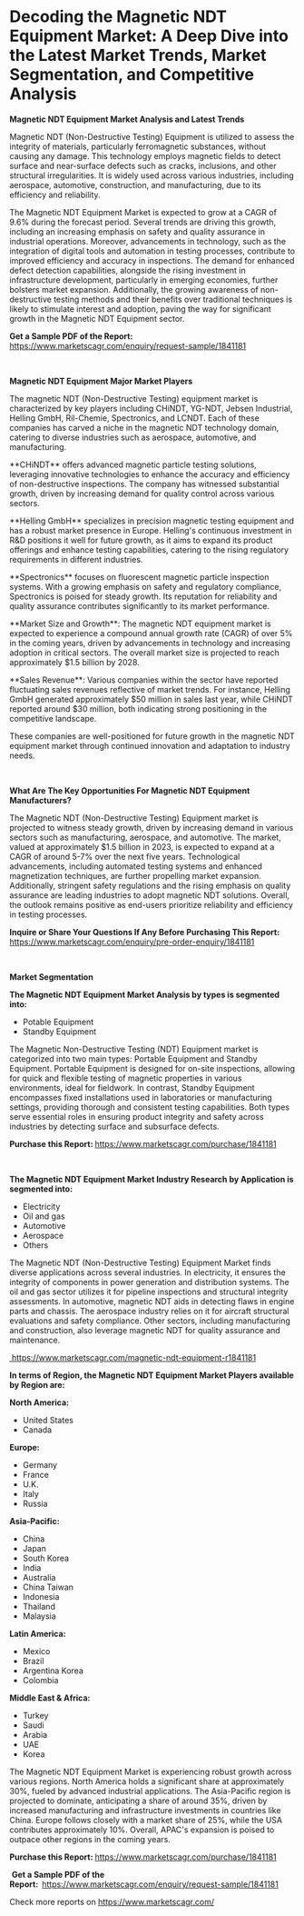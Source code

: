 <p><h1>Decoding the Magnetic NDT Equipment Market: A Deep Dive into the Latest Market Trends, Market Segmentation, and Competitive Analysis</h1></p><p><strong>Magnetic NDT Equipment Market Analysis and Latest Trends</strong></p>
<p><p>Magnetic NDT (Non-Destructive Testing) Equipment is utilized to assess the integrity of materials, particularly ferromagnetic substances, without causing any damage. This technology employs magnetic fields to detect surface and near-surface defects such as cracks, inclusions, and other structural irregularities. It is widely used across various industries, including aerospace, automotive, construction, and manufacturing, due to its efficiency and reliability.</p><p>The Magnetic NDT Equipment Market is expected to grow at a CAGR of 9.6% during the forecast period. Several trends are driving this growth, including an increasing emphasis on safety and quality assurance in industrial operations. Moreover, advancements in technology, such as the integration of digital tools and automation in testing processes, contribute to improved efficiency and accuracy in inspections. The demand for enhanced defect detection capabilities, alongside the rising investment in infrastructure development, particularly in emerging economies, further bolsters market expansion. Additionally, the growing awareness of non-destructive testing methods and their benefits over traditional techniques is likely to stimulate interest and adoption, paving the way for significant growth in the Magnetic NDT Equipment sector.</p></p>
<p><strong>Get a Sample PDF of the Report:&nbsp;</strong> <a href="https://www.marketscagr.com/enquiry/request-sample/1841181?utm_campaign=2031&utm_medium=2&utm_source=Github&utm_content=ia&utm_term=28022025&utm_id=magnetic-ndt-equipment">https://www.marketscagr.com/enquiry/request-sample/1841181</a></p>
<p>&nbsp;</p>
<p><strong>Magnetic NDT Equipment Major Market Players</strong></p>
<p><p>The magnetic NDT (Non-Destructive Testing) equipment market is characterized by key players including CHiNDT, YG-NDT, Jebsen Industrial, Helling GmbH, Ril-Chemie, Spectronics, and LCNDT. Each of these companies has carved a niche in the magnetic NDT technology domain, catering to diverse industries such as aerospace, automotive, and manufacturing.</p><p>**CHiNDT** offers advanced magnetic particle testing solutions, leveraging innovative technologies to enhance the accuracy and efficiency of non-destructive inspections. The company has witnessed substantial growth, driven by increasing demand for quality control across various sectors.</p><p>**Helling GmbH** specializes in precision magnetic testing equipment and has a robust market presence in Europe. Helling's continuous investment in R&D positions it well for future growth, as it aims to expand its product offerings and enhance testing capabilities, catering to the rising regulatory requirements in different industries.</p><p>**Spectronics** focuses on fluorescent magnetic particle inspection systems. With a growing emphasis on safety and regulatory compliance, Spectronics is poised for steady growth. Its reputation for reliability and quality assurance contributes significantly to its market performance.</p><p>**Market Size and Growth**: The magnetic NDT equipment market is expected to experience a compound annual growth rate (CAGR) of over 5% in the coming years, driven by advancements in technology and increasing adoption in critical sectors. The overall market size is projected to reach approximately $1.5 billion by 2028.</p><p>**Sales Revenue**: Various companies within the sector have reported fluctuating sales revenues reflective of market trends. For instance, Helling GmbH generated approximately $50 million in sales last year, while CHiNDT reported around $30 million, both indicating strong positioning in the competitive landscape.</p><p>These companies are well-positioned for future growth in the magnetic NDT equipment market through continued innovation and adaptation to industry needs.</p></p>
<p>&nbsp;</p>
<p><strong>What Are The Key Opportunities For Magnetic NDT Equipment Manufacturers?</strong></p>
<p><p>The Magnetic NDT (Non-Destructive Testing) Equipment market is projected to witness steady growth, driven by increasing demand in various sectors such as manufacturing, aerospace, and automotive. The market, valued at approximately $1.5 billion in 2023, is expected to expand at a CAGR of around 5-7% over the next five years. Technological advancements, including automated testing systems and enhanced magnetization techniques, are further propelling market expansion. Additionally, stringent safety regulations and the rising emphasis on quality assurance are leading industries to adopt magnetic NDT solutions. Overall, the outlook remains positive as end-users prioritize reliability and efficiency in testing processes.</p></p>
<p><strong>Inquire or Share Your Questions If Any Before Purchasing This Report:</strong> <a href="https://www.marketscagr.com/enquiry/pre-order-enquiry/1841181?utm_campaign=2031&utm_medium=2&utm_source=Github&utm_content=ia&utm_term=28022025&utm_id=magnetic-ndt-equipment">https://www.marketscagr.com/enquiry/pre-order-enquiry/1841181</a></p>
<p>&nbsp;</p>
<p><strong>Market Segmentation</strong></p>
<p><strong>The Magnetic NDT Equipment Market Analysis by types is segmented into:</strong></p>
<p><ul><li>Potable Equipment</li><li>Standby Equipment</li></ul></p>
<p><p>The Magnetic Non-Destructive Testing (NDT) Equipment market is categorized into two main types: Portable Equipment and Standby Equipment. Portable Equipment is designed for on-site inspections, allowing for quick and flexible testing of magnetic properties in various environments, ideal for fieldwork. In contrast, Standby Equipment encompasses fixed installations used in laboratories or manufacturing settings, providing thorough and consistent testing capabilities. Both types serve essential roles in ensuring product integrity and safety across industries by detecting surface and subsurface defects.</p></p>
<p><strong>Purchase this Report:&nbsp;</strong><a href="https://www.marketscagr.com/purchase/1841181?utm_campaign=2031&utm_medium=2&utm_source=Github&utm_content=ia&utm_term=28022025&utm_id=magnetic-ndt-equipment">https://www.marketscagr.com/purchase/1841181</a></p>
<p>&nbsp;</p>
<p><strong>The Magnetic NDT Equipment Market Industry Research by Application is segmented into:</strong></p>
<p><ul><li>Electricity</li><li>Oil and gas</li><li>Automotive</li><li>Aerospace</li><li>Others</li></ul></p>
<p><p>The Magnetic NDT (Non-Destructive Testing) Equipment Market finds diverse applications across several industries. In electricity, it ensures the integrity of components in power generation and distribution systems. The oil and gas sector utilizes it for pipeline inspections and structural integrity assessments. In automotive, magnetic NDT aids in detecting flaws in engine parts and chassis. The aerospace industry relies on it for aircraft structural evaluations and safety compliance. Other sectors, including manufacturing and construction, also leverage magnetic NDT for quality assurance and maintenance.</p></p>
<p><a href="https://www.marketscagr.com/magnetic-ndt-equipment-r1841181?utm_campaign=2031&utm_medium=2&utm_source=Github&utm_content=ia&utm_term=28022025&utm_id=magnetic-ndt-equipment">&nbsp;https://www.marketscagr.com/magnetic-ndt-equipment-r1841181</a></p>
<p><strong>In terms of Region, the Magnetic NDT Equipment Market Players available by Region are:</strong></p>
<p>
    <p> <strong> North America: </strong>
        <ul>
            <li>United States</li>
            <li>Canada</li>
        </ul>
        </p> 
    <p> <strong> Europe: </strong>
        <ul>
            <li>Germany</li>
            <li>France</li>
            <li>U.K.</li>
            <li>Italy</li>
            <li>Russia</li>
        </ul>
        </p> 
    <p> <strong> Asia-Pacific: </strong>
        <ul>
            <li>China</li>
            <li>Japan</li>
            <li>South Korea</li>
            <li>India</li>
            <li>Australia</li>
            <li>China Taiwan</li>
            <li>Indonesia</li>
            <li>Thailand</li>
            <li>Malaysia</li>
        </ul>
        </p> 
    <p> <strong> Latin America: </strong>
        <ul>
            <li>Mexico</li>
            <li>Brazil</li>
            <li>Argentina Korea</li>
            <li>Colombia</li>
        </ul>
        </p> 
    <p> <strong> Middle East & Africa: </strong>
        <ul>
            <li>Turkey</li>
            <li>Saudi</li>
            <li>Arabia</li>
            <li>UAE</li>
            <li>Korea</li>
        </ul>
    </p>
    </p>
<p><p>The Magnetic NDT Equipment Market is experiencing robust growth across various regions. North America holds a significant share at approximately 30%, fueled by advanced industrial applications. The Asia-Pacific region is projected to dominate, anticipating a share of around 35%, driven by increased manufacturing and infrastructure investments in countries like China. Europe follows closely with a market share of 25%, while the USA contributes approximately 10%. Overall, APAC's expansion is poised to outpace other regions in the coming years.</p></p>
<p><strong>Purchase this Report: </strong><a href="https://www.marketscagr.com/purchase/1841181?utm_campaign=2031&utm_medium=2&utm_source=Github&utm_content=ia&utm_term=28022025&utm_id=magnetic-ndt-equipment">https://www.marketscagr.com/purchase/1841181</a></p>
<p>&nbsp;<strong>Get a Sample PDF of the Report:&nbsp;&nbsp;</strong><a href="https://www.marketscagr.com/enquiry/request-sample/1841181?utm_campaign=2031&utm_medium=2&utm_source=Github&utm_content=ia&utm_term=28022025&utm_id=magnetic-ndt-equipment">https://www.marketscagr.com/enquiry/request-sample/1841181</a></p>
<p><strong></strong></p>
<p>Check more reports on <a href="https://www.marketscagr.com/?utm_campaign=2031&utm_medium=2&utm_source=Github&utm_content=ia&utm_term=28022025&utm_id=magnetic-ndt-equipment">https://www.marketscagr.com/</a></p>